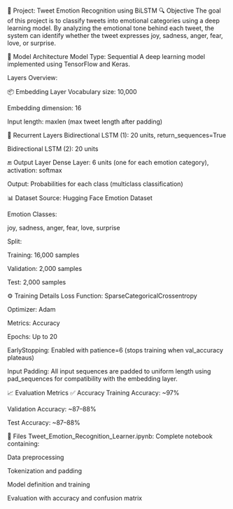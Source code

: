 📘 Project: Tweet Emotion Recognition using BiLSTM
🔍 Objective
The goal of this project is to classify tweets into emotional categories using a deep learning model. By analyzing the emotional tone behind each tweet, the system can identify whether the tweet expresses joy, sadness, anger, fear, love, or surprise.

🧠 Model Architecture
Model Type: Sequential
A deep learning model implemented using TensorFlow and Keras.

Layers Overview:

📦 Embedding Layer
Vocabulary size: 10,000

Embedding dimension: 16

Input length: maxlen (max tweet length after padding)

🔁 Recurrent Layers
Bidirectional LSTM (1): 20 units, return_sequences=True

Bidirectional LSTM (2): 20 units

🔚 Output Layer
Dense Layer: 6 units (one for each emotion category), activation: softmax

Output: Probabilities for each class (multiclass classification)

📊 Dataset
Source: Hugging Face Emotion Dataset

Emotion Classes:

joy, sadness, anger, fear, love, surprise

Split:

Training: 16,000 samples

Validation: 2,000 samples

Test: 2,000 samples

⚙️ Training Details
Loss Function: SparseCategoricalCrossentropy

Optimizer: Adam

Metrics: Accuracy

Epochs: Up to 20

EarlyStopping: Enabled with patience=6 (stops training when val_accuracy plateaus)

Input Padding:
All input sequences are padded to uniform length using pad_sequences for compatibility with the embedding layer.

📈 Evaluation Metrics
✅ Accuracy
Training Accuracy: ~97%

Validation Accuracy: ~87–88%

Test Accuracy: ~87–88%


📁 Files
Tweet_Emotion_Recognition_Learner.ipynb:
Complete notebook containing:

Data preprocessing

Tokenization and padding

Model definition and training

Evaluation with accuracy and confusion matrix

